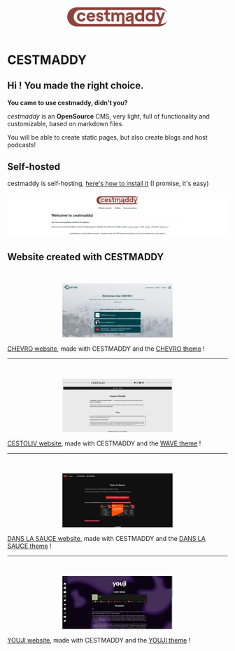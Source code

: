 <br><div style="display: flex; justify-content: center;"><a href="https://cestmaddy.cestoliv.com"><img src="res/brand/logo/logotype/logotype_color.svg" width="230"></a></div><br>

# CESTMADDY
## Hi ! You made the right choice.
**You came to use cestmaddy, didn't you?**

*cestmaddy* is an **OpenSource** CMS, very light, full of functionality and customizable, based on markdown files.

You will be able to create static pages, but also create blogs and host podcasts!

## Self-hosted
cestmaddy is self-hosting, [here's how to install it](https://cestmaddy.cestoliv.com/documentation/installation) (I promise, it's easy)

![post-installation page](res/brand/imgs/post-installation-page.png)

## Website created with CESTMADDY

<br>

<p align="center">
    <img width="50%" src="res/brand/imgs/homepage-chevro.png">
</p>

[CHEVRO website](https://chevro.fr), made with CESTMADDY and the [CHEVRO theme](https://github.com/CHEVROfr/cestmaddy-theme-chevro) !

<hr><br>

<p align="center">
    <img width="50%" src="res/brand/imgs/homepage-cestoliv.png">
</p>

[CESTOLIV website](https://cestoliv.com), made with CESTMADDY and the [WAVE theme](https://github.com/cestoliv/cestmaddy-theme-wave) !

<hr><br>

<p align="center">
    <img width="50%" src="res/brand/imgs/homepage-danslasauce.png">
</p>

[DANS LA SAUCE website](https://danslasauce.chevro.fr), made with CESTMADDY and the [DANS LA SAUCE theme](https://github.com/CHEVROfr/cestmaddy-theme-danslasauce) !

<hr><br>

<p align="center">
    <img width="50%" src="res/brand/imgs/homepage-youjimusic.png">
</p>

[YOUJI website](https://youjimusic.com/), made with CESTMADDY and the [YOUJI theme](https://github.com/CHEVROfr/cestmaddy-theme-youji) !